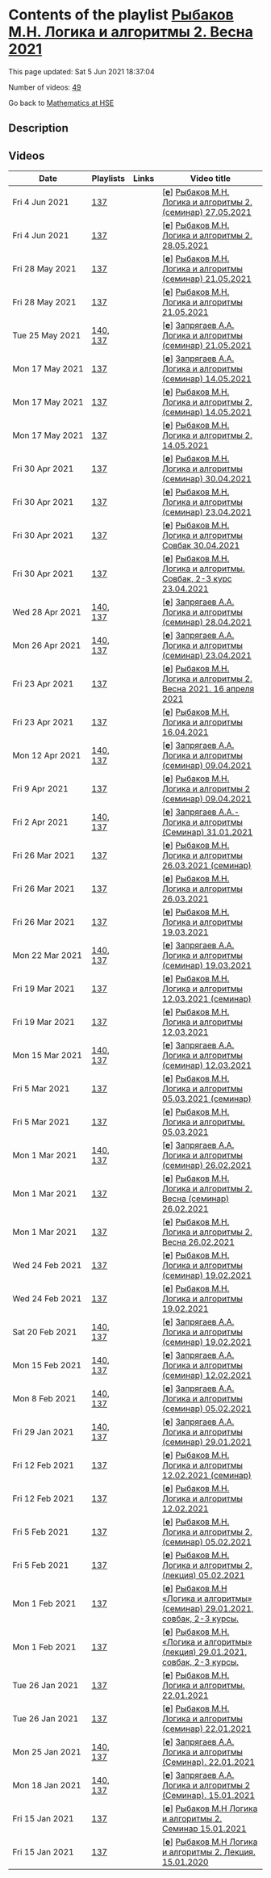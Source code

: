 # Contents of the playlist [Рыбаков М.Н. Логика и алгоритмы 2. Весна 2021](https://www.youtube.com/playlist?list=PLq3E5oubNNoBn1Sz_0z0qaZ7UfvWNkVP6)

This page updated: Sat 5 Jun 2021 18:37:04

Number of videos: [49](#videos)

Go back to [Mathematics at HSE](../README.md)

## Description



## Videos

|Date|Playlists|Links|Video title|
|---|---|---|---|
| Fri&nbsp;4&nbsp;Jun&nbsp;2021 | [137](../playlists/137 "Рыбаков М.Н. Логика и алгоритмы 2. Весна 2021") |  | [[**e**](https://studio.youtube.com/video/vVHdNdcHUUc/edit "Edit")] [Рыбаков М.Н. Логика и алгоритмы 2. (семинар) 27.05.2021](https://www.youtube.com/watch?v=vVHdNdcHUUc&list=PLq3E5oubNNoBn1Sz_0z0qaZ7UfvWNkVP6) |
| Fri&nbsp;4&nbsp;Jun&nbsp;2021 | [137](../playlists/137 "Рыбаков М.Н. Логика и алгоритмы 2. Весна 2021") |  | [[**e**](https://studio.youtube.com/video/8X680JiX5T8/edit "Edit")] [Рыбаков М.Н. Логика и алгоритмы 2. 28.05.2021](https://www.youtube.com/watch?v=8X680JiX5T8&list=PLq3E5oubNNoBn1Sz_0z0qaZ7UfvWNkVP6) |
| Fri&nbsp;28&nbsp;May&nbsp;2021 | [137](../playlists/137 "Рыбаков М.Н. Логика и алгоритмы 2. Весна 2021") |  | [[**e**](https://studio.youtube.com/video/ts5esUyffbc/edit "Edit")] [Рыбаков М.Н. Логика и алгоритмы (семинар) 21.05.2021](https://www.youtube.com/watch?v=ts5esUyffbc&list=PLq3E5oubNNoBn1Sz_0z0qaZ7UfvWNkVP6) |
| Fri&nbsp;28&nbsp;May&nbsp;2021 | [137](../playlists/137 "Рыбаков М.Н. Логика и алгоритмы 2. Весна 2021") |  | [[**e**](https://studio.youtube.com/video/XK_MoGji_oQ/edit "Edit")] [Рыбаков М.Н. Логика и алгоритмы 21.05.2021](https://www.youtube.com/watch?v=XK_MoGji_oQ&list=PLq3E5oubNNoBn1Sz_0z0qaZ7UfvWNkVP6) |
| Tue&nbsp;25&nbsp;May&nbsp;2021 | [140](../playlists/140 "Запрягаев А.А. Логика и алгоритмы (семинар)"), [137](../playlists/137 "Рыбаков М.Н. Логика и алгоритмы 2. Весна 2021") |  | [[**e**](https://studio.youtube.com/video/1YpB_AJLcds/edit "Edit")] [Запрягаев А.А. Логика и алгоритмы (семинар) 21.05.2021](https://www.youtube.com/watch?v=1YpB_AJLcds&list=PLq3E5oubNNoBn1Sz_0z0qaZ7UfvWNkVP6) |
| Mon&nbsp;17&nbsp;May&nbsp;2021 | [137](../playlists/137 "Рыбаков М.Н. Логика и алгоритмы 2. Весна 2021") |  | [[**e**](https://studio.youtube.com/video/2M5XeDG6bwU/edit "Edit")] [Запрягаев А.А. Логика и алгоритмы (семинар) 14.05.2021](https://www.youtube.com/watch?v=2M5XeDG6bwU&list=PLq3E5oubNNoBn1Sz_0z0qaZ7UfvWNkVP6) |
| Mon&nbsp;17&nbsp;May&nbsp;2021 | [137](../playlists/137 "Рыбаков М.Н. Логика и алгоритмы 2. Весна 2021") |  | [[**e**](https://studio.youtube.com/video/rKPQB2g-wPc/edit "Edit")] [Рыбаков М.Н. Логика и алгоритмы 2. (семинар) 14.05.2021](https://www.youtube.com/watch?v=rKPQB2g-wPc&list=PLq3E5oubNNoBn1Sz_0z0qaZ7UfvWNkVP6) |
| Mon&nbsp;17&nbsp;May&nbsp;2021 | [137](../playlists/137 "Рыбаков М.Н. Логика и алгоритмы 2. Весна 2021") |  | [[**e**](https://studio.youtube.com/video/YbfryhgCBc0/edit "Edit")] [Рыбаков М.Н. Логика и алгоритмы 2. 14.05.2021](https://www.youtube.com/watch?v=YbfryhgCBc0&list=PLq3E5oubNNoBn1Sz_0z0qaZ7UfvWNkVP6) |
| Fri&nbsp;30&nbsp;Apr&nbsp;2021 | [137](../playlists/137 "Рыбаков М.Н. Логика и алгоритмы 2. Весна 2021") |  | [[**e**](https://studio.youtube.com/video/EDr-dTuowJk/edit "Edit")] [Рыбаков М.Н. Логика и алгоритмы  (семинар) 30.04.2021](https://www.youtube.com/watch?v=EDr-dTuowJk&list=PLq3E5oubNNoBn1Sz_0z0qaZ7UfvWNkVP6) |
| Fri&nbsp;30&nbsp;Apr&nbsp;2021 | [137](../playlists/137 "Рыбаков М.Н. Логика и алгоритмы 2. Весна 2021") |  | [[**e**](https://studio.youtube.com/video/nCUrI0yIaKk/edit "Edit")] [Рыбаков М.Н. Логика и алгоритмы (семинар) 23.04.2021](https://www.youtube.com/watch?v=nCUrI0yIaKk&list=PLq3E5oubNNoBn1Sz_0z0qaZ7UfvWNkVP6) |
| Fri&nbsp;30&nbsp;Apr&nbsp;2021 | [137](../playlists/137 "Рыбаков М.Н. Логика и алгоритмы 2. Весна 2021") |  | [[**e**](https://studio.youtube.com/video/y-vwCwsEs-w/edit "Edit")] [Рыбаков М.Н. Логика и алгоритмы Совбак 30.04.2021](https://www.youtube.com/watch?v=y-vwCwsEs-w&list=PLq3E5oubNNoBn1Sz_0z0qaZ7UfvWNkVP6) |
| Fri&nbsp;30&nbsp;Apr&nbsp;2021 | [137](../playlists/137 "Рыбаков М.Н. Логика и алгоритмы 2. Весна 2021") |  | [[**e**](https://studio.youtube.com/video/LyMJrgpsR5E/edit "Edit")] [Рыбаков М.Н. Логика и алгоритмы. Совбак, 2-3 курс  23.04.2021](https://www.youtube.com/watch?v=LyMJrgpsR5E&list=PLq3E5oubNNoBn1Sz_0z0qaZ7UfvWNkVP6) |
| Wed&nbsp;28&nbsp;Apr&nbsp;2021 | [140](../playlists/140 "Запрягаев А.А. Логика и алгоритмы (семинар)"), [137](../playlists/137 "Рыбаков М.Н. Логика и алгоритмы 2. Весна 2021") |  | [[**e**](https://studio.youtube.com/video/5Nwms-MtVqU/edit "Edit")] [Запрягаев А.А. Логика и алгоритмы (семинар) 28.04.2021](https://www.youtube.com/watch?v=5Nwms-MtVqU&list=PLq3E5oubNNoBn1Sz_0z0qaZ7UfvWNkVP6) |
| Mon&nbsp;26&nbsp;Apr&nbsp;2021 | [140](../playlists/140 "Запрягаев А.А. Логика и алгоритмы (семинар)"), [137](../playlists/137 "Рыбаков М.Н. Логика и алгоритмы 2. Весна 2021") |  | [[**e**](https://studio.youtube.com/video/a0YqoNBlAWk/edit "Edit")] [Запрягаев А.А. Логика и алгоритмы (семинар) 23.04.2021](https://www.youtube.com/watch?v=a0YqoNBlAWk&list=PLq3E5oubNNoBn1Sz_0z0qaZ7UfvWNkVP6) |
| Fri&nbsp;23&nbsp;Apr&nbsp;2021 | [137](../playlists/137 "Рыбаков М.Н. Логика и алгоритмы 2. Весна 2021") |  | [[**e**](https://studio.youtube.com/video/e7gLFYKXdko/edit "Edit")] [Рыбаков М.Н. Логика и алгоритмы 2. Весна 2021. 16 апреля 2021](https://www.youtube.com/watch?v=e7gLFYKXdko&list=PLq3E5oubNNoBn1Sz_0z0qaZ7UfvWNkVP6) |
| Fri&nbsp;23&nbsp;Apr&nbsp;2021 | [137](../playlists/137 "Рыбаков М.Н. Логика и алгоритмы 2. Весна 2021") |  | [[**e**](https://studio.youtube.com/video/qq_AJX5tjl4/edit "Edit")] [Рыбаков М.Н. Логика и алгоритмы 16.04.2021](https://www.youtube.com/watch?v=qq_AJX5tjl4&list=PLq3E5oubNNoBn1Sz_0z0qaZ7UfvWNkVP6) |
| Mon&nbsp;12&nbsp;Apr&nbsp;2021 | [140](../playlists/140 "Запрягаев А.А. Логика и алгоритмы (семинар)"), [137](../playlists/137 "Рыбаков М.Н. Логика и алгоритмы 2. Весна 2021") |  | [[**e**](https://studio.youtube.com/video/F8WBckPOkAw/edit "Edit")] [Запрягаев А.А. Логика и алгоритмы (семинар) 09.04.2021](https://www.youtube.com/watch?v=F8WBckPOkAw&list=PLq3E5oubNNoBn1Sz_0z0qaZ7UfvWNkVP6) |
| Fri&nbsp;9&nbsp;Apr&nbsp;2021 | [137](../playlists/137 "Рыбаков М.Н. Логика и алгоритмы 2. Весна 2021") |  | [[**e**](https://studio.youtube.com/video/c49UFH9e-Sc/edit "Edit")] [Рыбаков М.Н. Логика и алгоритмы 2 (семинар) 09.04.2021](https://www.youtube.com/watch?v=c49UFH9e-Sc&list=PLq3E5oubNNoBn1Sz_0z0qaZ7UfvWNkVP6) |
| Fri&nbsp;2&nbsp;Apr&nbsp;2021 | [140](../playlists/140 "Запрягаев А.А. Логика и алгоритмы (семинар)"), [137](../playlists/137 "Рыбаков М.Н. Логика и алгоритмы 2. Весна 2021") |  | [[**e**](https://studio.youtube.com/video/YM_-Ld3KY6A/edit "Edit")] [Запрягаев А.А.- Логика и алгоритмы (Семинар) 31.01.2021](https://www.youtube.com/watch?v=YM_-Ld3KY6A&list=PLq3E5oubNNoBn1Sz_0z0qaZ7UfvWNkVP6) |
| Fri&nbsp;26&nbsp;Mar&nbsp;2021 | [137](../playlists/137 "Рыбаков М.Н. Логика и алгоритмы 2. Весна 2021") |  | [[**e**](https://studio.youtube.com/video/JZ0eH4mDixA/edit "Edit")] [Рыбаков М.Н. Логика и алгоритмы 26.03.2021 (семинар)](https://www.youtube.com/watch?v=JZ0eH4mDixA&list=PLq3E5oubNNoBn1Sz_0z0qaZ7UfvWNkVP6) |
| Fri&nbsp;26&nbsp;Mar&nbsp;2021 | [137](../playlists/137 "Рыбаков М.Н. Логика и алгоритмы 2. Весна 2021") |  | [[**e**](https://studio.youtube.com/video/BT6UNqN7LGI/edit "Edit")] [Рыбаков М.Н. Логика и алгоритмы 26.03.2021](https://www.youtube.com/watch?v=BT6UNqN7LGI&list=PLq3E5oubNNoBn1Sz_0z0qaZ7UfvWNkVP6) |
| Fri&nbsp;26&nbsp;Mar&nbsp;2021 | [137](../playlists/137 "Рыбаков М.Н. Логика и алгоритмы 2. Весна 2021") |  | [[**e**](https://studio.youtube.com/video/2iR_GxoZOiI/edit "Edit")] [Рыбаков М.Н. Логика и алгоритмы 19.03.2021](https://www.youtube.com/watch?v=2iR_GxoZOiI&list=PLq3E5oubNNoBn1Sz_0z0qaZ7UfvWNkVP6) |
| Mon&nbsp;22&nbsp;Mar&nbsp;2021 | [140](../playlists/140 "Запрягаев А.А. Логика и алгоритмы (семинар)"), [137](../playlists/137 "Рыбаков М.Н. Логика и алгоритмы 2. Весна 2021") |  | [[**e**](https://studio.youtube.com/video/SDrmxIjlbBI/edit "Edit")] [Запрягаев А.А. Логика и алгоритмы (семинар) 19.03.2021](https://www.youtube.com/watch?v=SDrmxIjlbBI&list=PLq3E5oubNNoBn1Sz_0z0qaZ7UfvWNkVP6) |
| Fri&nbsp;19&nbsp;Mar&nbsp;2021 | [137](../playlists/137 "Рыбаков М.Н. Логика и алгоритмы 2. Весна 2021") |  | [[**e**](https://studio.youtube.com/video/E0Jxw3hLJOY/edit "Edit")] [Рыбаков М.Н. Логика и алгоритмы 12.03.2021 (семинар)](https://www.youtube.com/watch?v=E0Jxw3hLJOY&list=PLq3E5oubNNoBn1Sz_0z0qaZ7UfvWNkVP6) |
| Fri&nbsp;19&nbsp;Mar&nbsp;2021 | [137](../playlists/137 "Рыбаков М.Н. Логика и алгоритмы 2. Весна 2021") |  | [[**e**](https://studio.youtube.com/video/09Vpt1ih6ME/edit "Edit")] [Рыбаков М.Н. Логика и алгоритмы 12.03.2021](https://www.youtube.com/watch?v=09Vpt1ih6ME&list=PLq3E5oubNNoBn1Sz_0z0qaZ7UfvWNkVP6) |
| Mon&nbsp;15&nbsp;Mar&nbsp;2021 | [140](../playlists/140 "Запрягаев А.А. Логика и алгоритмы (семинар)"), [137](../playlists/137 "Рыбаков М.Н. Логика и алгоритмы 2. Весна 2021") |  | [[**e**](https://studio.youtube.com/video/EipwfNDrPQA/edit "Edit")] [Запрягаев А.А. Логика и алгоритмы (семинар) 12.03.2021](https://www.youtube.com/watch?v=EipwfNDrPQA&list=PLq3E5oubNNoBn1Sz_0z0qaZ7UfvWNkVP6) |
| Fri&nbsp;5&nbsp;Mar&nbsp;2021 | [137](../playlists/137 "Рыбаков М.Н. Логика и алгоритмы 2. Весна 2021") |  | [[**e**](https://studio.youtube.com/video/j4tdHhO04YA/edit "Edit")] [Рыбаков М.Н. Логика и алгоритмы 05.03.2021 (семинар)](https://www.youtube.com/watch?v=j4tdHhO04YA&list=PLq3E5oubNNoBn1Sz_0z0qaZ7UfvWNkVP6) |
| Fri&nbsp;5&nbsp;Mar&nbsp;2021 | [137](../playlists/137 "Рыбаков М.Н. Логика и алгоритмы 2. Весна 2021") |  | [[**e**](https://studio.youtube.com/video/t5ziYi9xIHE/edit "Edit")] [Рыбаков М.Н. Логика и алгоритмы. 05.03.2021](https://www.youtube.com/watch?v=t5ziYi9xIHE&list=PLq3E5oubNNoBn1Sz_0z0qaZ7UfvWNkVP6) |
| Mon&nbsp;1&nbsp;Mar&nbsp;2021 | [140](../playlists/140 "Запрягаев А.А. Логика и алгоритмы (семинар)"), [137](../playlists/137 "Рыбаков М.Н. Логика и алгоритмы 2. Весна 2021") |  | [[**e**](https://studio.youtube.com/video/9SUkzdskkXI/edit "Edit")] [Запрягаев А.А. Логика и алгоритмы (семинар) 26.02.2021](https://www.youtube.com/watch?v=9SUkzdskkXI&list=PLq3E5oubNNoBn1Sz_0z0qaZ7UfvWNkVP6) |
| Mon&nbsp;1&nbsp;Mar&nbsp;2021 | [137](../playlists/137 "Рыбаков М.Н. Логика и алгоритмы 2. Весна 2021") |  | [[**e**](https://studio.youtube.com/video/yQw324g7pG4/edit "Edit")] [Рыбаков М.Н. Логика и алгоритмы 2. Весна (семинар) 26.02.2021](https://www.youtube.com/watch?v=yQw324g7pG4&list=PLq3E5oubNNoBn1Sz_0z0qaZ7UfvWNkVP6) |
| Mon&nbsp;1&nbsp;Mar&nbsp;2021 | [137](../playlists/137 "Рыбаков М.Н. Логика и алгоритмы 2. Весна 2021") |  | [[**e**](https://studio.youtube.com/video/0rZTeCiubOs/edit "Edit")] [Рыбаков М.Н. Логика и алгоритмы 2. Весна 26.02.2021](https://www.youtube.com/watch?v=0rZTeCiubOs&list=PLq3E5oubNNoBn1Sz_0z0qaZ7UfvWNkVP6) |
| Wed&nbsp;24&nbsp;Feb&nbsp;2021 | [137](../playlists/137 "Рыбаков М.Н. Логика и алгоритмы 2. Весна 2021") |  | [[**e**](https://studio.youtube.com/video/wpqAgYSzGDY/edit "Edit")] [Рыбаков М.Н. Логика и алгоритмы (семинар) 19.02.2021](https://www.youtube.com/watch?v=wpqAgYSzGDY&list=PLq3E5oubNNoBn1Sz_0z0qaZ7UfvWNkVP6) |
| Wed&nbsp;24&nbsp;Feb&nbsp;2021 | [137](../playlists/137 "Рыбаков М.Н. Логика и алгоритмы 2. Весна 2021") |  | [[**e**](https://studio.youtube.com/video/Ld6n2NTSZiU/edit "Edit")] [Рыбаков М.Н. Логика и алгоритмы 19.02.2021](https://www.youtube.com/watch?v=Ld6n2NTSZiU&list=PLq3E5oubNNoBn1Sz_0z0qaZ7UfvWNkVP6) |
| Sat&nbsp;20&nbsp;Feb&nbsp;2021 | [140](../playlists/140 "Запрягаев А.А. Логика и алгоритмы (семинар)"), [137](../playlists/137 "Рыбаков М.Н. Логика и алгоритмы 2. Весна 2021") |  | [[**e**](https://studio.youtube.com/video/0Oco5EYs3fU/edit "Edit")] [Запрягаев А.А. Логика и алгоритмы (семинар) 19.02.2021](https://www.youtube.com/watch?v=0Oco5EYs3fU&list=PLq3E5oubNNoBn1Sz_0z0qaZ7UfvWNkVP6) |
| Mon&nbsp;15&nbsp;Feb&nbsp;2021 | [140](../playlists/140 "Запрягаев А.А. Логика и алгоритмы (семинар)"), [137](../playlists/137 "Рыбаков М.Н. Логика и алгоритмы 2. Весна 2021") |  | [[**e**](https://studio.youtube.com/video/VhL8LasuljY/edit "Edit")] [Запрягаев А.А. Логика и алгоритмы (семинар) 12.02.2021](https://www.youtube.com/watch?v=VhL8LasuljY&list=PLq3E5oubNNoBn1Sz_0z0qaZ7UfvWNkVP6) |
| Mon&nbsp;8&nbsp;Feb&nbsp;2021 | [140](../playlists/140 "Запрягаев А.А. Логика и алгоритмы (семинар)"), [137](../playlists/137 "Рыбаков М.Н. Логика и алгоритмы 2. Весна 2021") |  | [[**e**](https://studio.youtube.com/video/dWyIi-Pae84/edit "Edit")] [Запрягаев А.А. Логика и алгоритмы (семинар) 05.02.2021](https://www.youtube.com/watch?v=dWyIi-Pae84&list=PLq3E5oubNNoBn1Sz_0z0qaZ7UfvWNkVP6) |
| Fri&nbsp;29&nbsp;Jan&nbsp;2021 | [140](../playlists/140 "Запрягаев А.А. Логика и алгоритмы (семинар)"), [137](../playlists/137 "Рыбаков М.Н. Логика и алгоритмы 2. Весна 2021") |  | [[**e**](https://studio.youtube.com/video/VB-F1SCRAbY/edit "Edit")] [Запрягаев А.А. Логика и алгоритмы (семинар) 29.01.2021](https://www.youtube.com/watch?v=VB-F1SCRAbY&list=PLq3E5oubNNoBn1Sz_0z0qaZ7UfvWNkVP6) |
| Fri&nbsp;12&nbsp;Feb&nbsp;2021 | [137](../playlists/137 "Рыбаков М.Н. Логика и алгоритмы 2. Весна 2021") |  | [[**e**](https://studio.youtube.com/video/ujh8geqth5k/edit "Edit")] [Рыбаков М.Н. Логика и алгоритмы 12.02.2021 (семинар)](https://www.youtube.com/watch?v=ujh8geqth5k&list=PLq3E5oubNNoBn1Sz_0z0qaZ7UfvWNkVP6) |
| Fri&nbsp;12&nbsp;Feb&nbsp;2021 | [137](../playlists/137 "Рыбаков М.Н. Логика и алгоритмы 2. Весна 2021") |  | [[**e**](https://studio.youtube.com/video/jpi0q_AWEi4/edit "Edit")] [Рыбаков М.Н. Логика и алгоритмы 12.02.2021](https://www.youtube.com/watch?v=jpi0q_AWEi4&list=PLq3E5oubNNoBn1Sz_0z0qaZ7UfvWNkVP6) |
| Fri&nbsp;5&nbsp;Feb&nbsp;2021 | [137](../playlists/137 "Рыбаков М.Н. Логика и алгоритмы 2. Весна 2021") |  | [[**e**](https://studio.youtube.com/video/wncSwUyRSWY/edit "Edit")] [Рыбаков М.Н. Логика и алгоритмы 2.  (семинар) 05.02.2021](https://www.youtube.com/watch?v=wncSwUyRSWY&list=PLq3E5oubNNoBn1Sz_0z0qaZ7UfvWNkVP6) |
| Fri&nbsp;5&nbsp;Feb&nbsp;2021 | [137](../playlists/137 "Рыбаков М.Н. Логика и алгоритмы 2. Весна 2021") |  | [[**e**](https://studio.youtube.com/video/JaCOd3krzL8/edit "Edit")] [Рыбаков М.Н. Логика и алгоритмы 2. (лекция) 05.02.2021](https://www.youtube.com/watch?v=JaCOd3krzL8&list=PLq3E5oubNNoBn1Sz_0z0qaZ7UfvWNkVP6) |
| Mon&nbsp;1&nbsp;Feb&nbsp;2021 | [137](../playlists/137 "Рыбаков М.Н. Логика и алгоритмы 2. Весна 2021") |  | [[**e**](https://studio.youtube.com/video/y-3QLS0ZHic/edit "Edit")] [Рыбаков М.Н «Логика и алгоритмы» (семинар) 29.01.2021, совбак, 2-3 курсы.](https://www.youtube.com/watch?v=y-3QLS0ZHic&list=PLq3E5oubNNoBn1Sz_0z0qaZ7UfvWNkVP6) |
| Mon&nbsp;1&nbsp;Feb&nbsp;2021 | [137](../playlists/137 "Рыбаков М.Н. Логика и алгоритмы 2. Весна 2021") |  | [[**e**](https://studio.youtube.com/video/h_aLuIsV5Tw/edit "Edit")] [Рыбаков М.Н. «Логика и алгоритмы» (лекция) 29.01.2021, совбак, 2-3 курсы.](https://www.youtube.com/watch?v=h_aLuIsV5Tw&list=PLq3E5oubNNoBn1Sz_0z0qaZ7UfvWNkVP6) |
| Tue&nbsp;26&nbsp;Jan&nbsp;2021 | [137](../playlists/137 "Рыбаков М.Н. Логика и алгоритмы 2. Весна 2021") |  | [[**e**](https://studio.youtube.com/video/tfWZnHInTvw/edit "Edit")] [Рыбаков М.Н. Логика и алгоритмы. 22.01.2021](https://www.youtube.com/watch?v=tfWZnHInTvw&list=PLq3E5oubNNoBn1Sz_0z0qaZ7UfvWNkVP6) |
| Tue&nbsp;26&nbsp;Jan&nbsp;2021 | [137](../playlists/137 "Рыбаков М.Н. Логика и алгоритмы 2. Весна 2021") |  | [[**e**](https://studio.youtube.com/video/3vVk7vnB9IY/edit "Edit")] [Рыбаков М.Н. Логика и алгоритмы (семинар) 22.01.2021](https://www.youtube.com/watch?v=3vVk7vnB9IY&list=PLq3E5oubNNoBn1Sz_0z0qaZ7UfvWNkVP6) |
| Mon&nbsp;25&nbsp;Jan&nbsp;2021 | [140](../playlists/140 "Запрягаев А.А. Логика и алгоритмы (семинар)"), [137](../playlists/137 "Рыбаков М.Н. Логика и алгоритмы 2. Весна 2021") |  | [[**e**](https://studio.youtube.com/video/5dmSAo_b0zQ/edit "Edit")] [Запрягаев А.А. Логика и алгоритмы (Семинар). 22.01.2021](https://www.youtube.com/watch?v=5dmSAo_b0zQ&list=PLq3E5oubNNoBn1Sz_0z0qaZ7UfvWNkVP6) |
| Mon&nbsp;18&nbsp;Jan&nbsp;2021 | [140](../playlists/140 "Запрягаев А.А. Логика и алгоритмы (семинар)"), [137](../playlists/137 "Рыбаков М.Н. Логика и алгоритмы 2. Весна 2021") |  | [[**e**](https://studio.youtube.com/video/T8WKDq2wYGI/edit "Edit")] [Запрягаев А.А. Логика и алгоритмы 2 (Семинар). 15.01.2021](https://www.youtube.com/watch?v=T8WKDq2wYGI&list=PLq3E5oubNNoBn1Sz_0z0qaZ7UfvWNkVP6) |
| Fri&nbsp;15&nbsp;Jan&nbsp;2021 | [137](../playlists/137 "Рыбаков М.Н. Логика и алгоритмы 2. Весна 2021") |  | [[**e**](https://studio.youtube.com/video/qCqg86cgGG8/edit "Edit")] [Рыбаков М.Н Логика и алгоритмы 2. Семинар 15.01.2021](https://www.youtube.com/watch?v=qCqg86cgGG8&list=PLq3E5oubNNoBn1Sz_0z0qaZ7UfvWNkVP6) |
| Fri&nbsp;15&nbsp;Jan&nbsp;2021 | [137](../playlists/137 "Рыбаков М.Н. Логика и алгоритмы 2. Весна 2021") |  | [[**e**](https://studio.youtube.com/video/mS_ex4Rur3U/edit "Edit")] [Рыбаков М.Н Логика и алгоритмы 2. Лекция. 15.01.2020](https://www.youtube.com/watch?v=mS_ex4Rur3U&list=PLq3E5oubNNoBn1Sz_0z0qaZ7UfvWNkVP6) |
